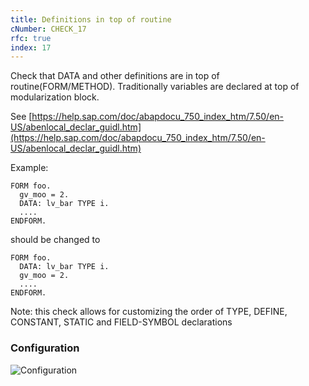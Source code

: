 ```yaml
---
title: Definitions in top of routine
cNumber: CHECK_17
rfc: true
index: 17
---
```


Check that DATA and other definitions are in top of routine(FORM/METHOD). Traditionally variables are declared at top of modularization block.

See [https://help.sap.com/doc/abapdocu_750_index_htm/7.50/en-US/abenlocal_declar_guidl.htm](https://help.sap.com/doc/abapdocu_750_index_htm/7.50/en-US/abenlocal_declar_guidl.htm)

Example:
```abap
FORM foo.
  gv_moo = 2.
  DATA: lv_bar TYPE i.
  ....
ENDFORM.
```
should be changed to

```abap
FORM foo.
  DATA: lv_bar TYPE i.
  gv_moo = 2.
  ....
ENDFORM.
```

Note: this check allows for customizing the order of TYPE, DEFINE, CONSTANT, STATIC and FIELD-SYMBOL declarations

### Configuration
![Configuration](/img/17_conf.png)
